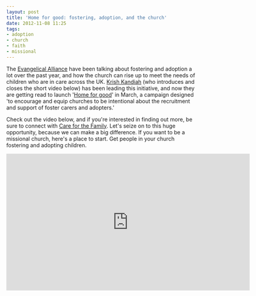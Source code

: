 ```yaml
---
layout: post
title: 'Home for good: fostering, adoption, and the church'
date: 2012-11-08 11:25
tags:
- adoption
- church
- faith
- missional
---
```

<p>The <a href="http://www.eauk.org/" target="_blank">Evangelical Alliance</a> have been talking about fostering and adoption a lot over the past year, and how the church can rise up to meet the needs of children who are in care across the UK. <a href="http://www.krishk.com" target="_blank">Krish Kandiah</a> (who introduces and closes the short video below) has been leading this initiative, and now they are getting read to launch '<a href="http://www.eauk.org/church/campaigns/adoption-and-fostering/home-for-good.cfm" target="_blank">Home for good</a>' in March, a campaign designed 'to encourage and equip churches to be intentional about the recruitment and support of foster carers and adopters.'</p>
<p>Check out the video below, and if you're interested in finding out more, be sure to connect with <a href="http://www.careforthefamily.org.uk/adopt/" target="_blank">Care for the Family</a>. Let's seize on to this huge opportunity, because we can make a big difference. If you want to be a missional church, here's a place to start. Get people in your church fostering and adopting children.</p>
<iframe width="640" height="360" frameborder="0" src="http://player.vimeo.com/video/51984830?badge=0"></iframe>
